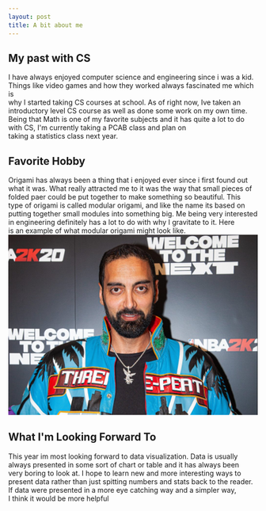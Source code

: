 ```yaml
---
layout: post
title: A bit about me
---
```


## My past with CS
I have always enjoyed computer science and engineering since i was a kid.  
Things like video games and how they worked always fascinated me which is  
why I started taking CS courses at school. As of right now, Ive taken an  
introductory level CS course as well as done some work on my own time.  
Being that Math is one of my favorite subjects and it has quite a lot to do  
with CS, I'm currently taking a PCAB class and plan on  
taking a statistics class next year.

## Favorite Hobby
Origami has always been a thing that i enjoyed ever since i first found out  
what it was. What really attracted me to it was the way that small pieces of  
folded paer could be put together to make something so beautiful. This  
type of origami is called modular origami, and like the name its based on  
putting together small modules into something big. Me being very interested  
in engineering definitely has a lot to do with why I gravitate to it. Here  
is an example of what modular origami might look like.![modular origmai][Origami]

## What I'm Looking Forward To
This year im most looking forward to data visualization. Data is usually  
always presented in some sort of chart or table and it has always been  
very boring to look at. I hope to learn new and more interesting ways to  
present data rather than just spitting numbers and stats back to the reader.  
If data were presented in a more eye catching way and a simpler way,  
I think it would be more helpful

[Origami]: /assets/img/Ronny.jpg
